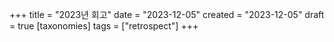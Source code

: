 +++
title = "2023년 회고"
date = "2023-12-05"
created = "2023-12-05"
draft = true
[taxonomies]
tags = ["retrospect"]
+++
